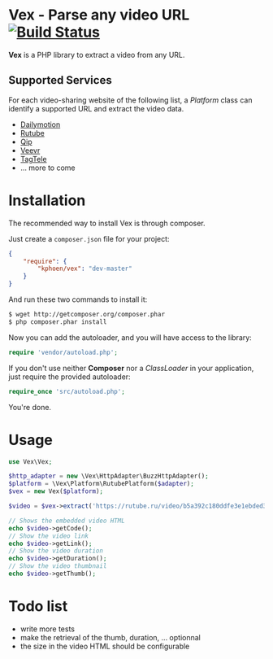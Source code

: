 Vex - Parse any video URL [![Build Status](https://travis-ci.org/K-Phoen/Vex.png?branch=master)](https://travis-ci.org/K-Phoen/Vex)
=========================

**Vex** is a PHP library to extract a video from any URL.

Supported Services
------------------

For each video-sharing website of the following list, a _Platform_ class can identify
a supported URL and extract the video data.

* [Dailymotion](http://www.dailymotion.com/)
* [Rutube](http://rutube.ru/)
* [Qip](http://qip.ru/)
* [Veevr](http://veevr.com/)
* [TagTele](http://www.tagtele.com/)
* ... more to come

Installation
============

The recommended way to install Vex is through composer.

Just create a `composer.json` file for your project:

``` json
{
    "require": {
        "kphoen/vex": "dev-master"
    }
}
```

And run these two commands to install it:

``` bash
$ wget http://getcomposer.org/composer.phar
$ php composer.phar install
```


Now you can add the autoloader, and you will have access to the library:

``` php
require 'vendor/autoload.php';
```

If you don't use neither **Composer** nor a _ClassLoader_ in your application, just require the provided autoloader:

``` php
require_once 'src/autoload.php';
```

You're done.

Usage
=====

``` php
use Vex\Vex;

$http_adapter = new \Vex\HttpAdapter\BuzzHttpAdapter();
$platform = \Vex\Platform\RutubePlatform($adapter);
$vex = new Vex($platform);

$video = $vex->extract('https://rutube.ru/video/b5a392c180ddfe3e1ebded38f9f9dc52/');

// Shows the embedded video HTML
echo $video->getCode();
// Show the video link
echo $video->getLink();
// Show the video duration
echo $video->getDuration();
// Show the video thumbnail
echo $video->getThumb();
```

Todo list
=========

  * write more tests
  * make the retrieval of the thumb, duration, ... optionnal
  * the size in the video HTML should be configurable
